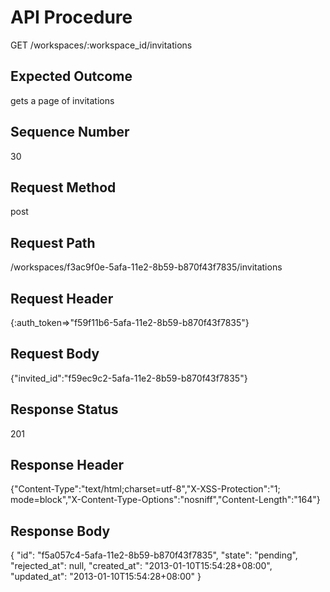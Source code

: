 # API Procedure
GET /workspaces/:workspace_id/invitations
## Expected Outcome
gets a page of invitations
## Sequence Number
30
## Request Method
post
## Request Path
/workspaces/f3ac9f0e-5afa-11e2-8b59-b870f43f7835/invitations
## Request Header
{:auth_token=>"f59f11b6-5afa-11e2-8b59-b870f43f7835"}
## Request Body
{"invited_id":"f59ec9c2-5afa-11e2-8b59-b870f43f7835"}

## Response Status
201
## Response Header
{"Content-Type":"text/html;charset=utf-8","X-XSS-Protection":"1; mode=block","X-Content-Type-Options":"nosniff","Content-Length":"164"}

## Response Body
{
  "id": "f5a057c4-5afa-11e2-8b59-b870f43f7835",
  "state": "pending",
  "rejected_at": null,
  "created_at": "2013-01-10T15:54:28+08:00",
  "updated_at": "2013-01-10T15:54:28+08:00"
}
